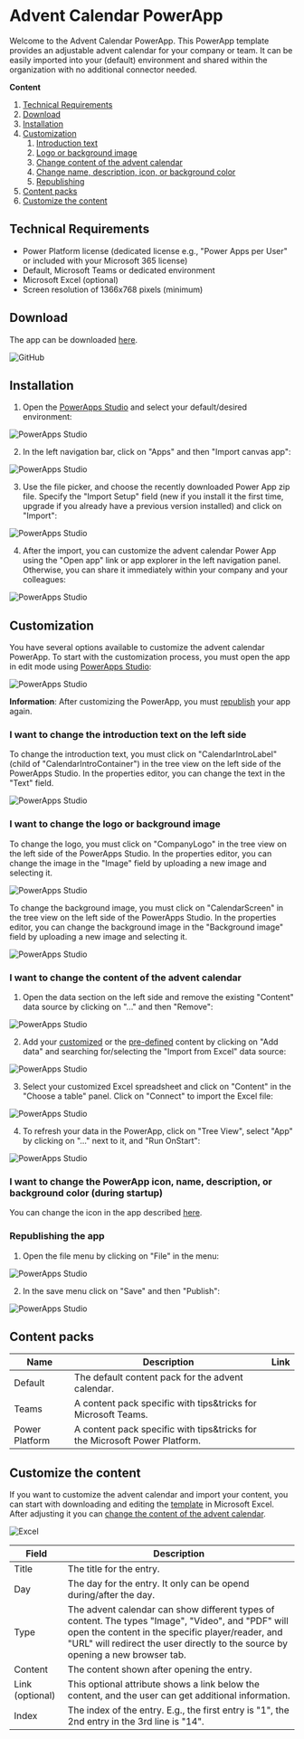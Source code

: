 # Advent Calendar PowerApp
Welcome to the Advent Calendar PowerApp. This PowerApp template provides an adjustable advent calendar for your company or team. It can be easily imported into your (default) environment and shared within the organization with no additional connector needed.

**Content**
1. [Technical Requirements](#Technical-Requirements)
2. [Download](#Download)
3. [Installation](#Installation)
4. [Customization](#Customization)
    1. [Introduction text](#I-want-to-change-the-introduction-text-on-the-left-side)
    2. [Logo or background image](#I-want-to-change-the-logo-or-background-image)
    3. [Change content of the advent calendar](#I-want-to-change-the-content-of-the-advent-calendar)
    4. [Change name, description, icon, or background color](#I-want-to-change-the-PowerApp-icon,-name,-description,-or-background-color-(during-startup))
    5. [Republishing](#Republishing-the-app) 
5. [Content packs](#Content-packs)
6. [Customize the content](#Customize-the-content)

## Technical Requirements
* Power Platform license (dedicated license e.g., "Power Apps per User" or included with your Microsoft 365 license)
* Default, Microsoft Teams or dedicated environment
* Microsoft Excel (optional)
* Screen resolution of 1366x768 pixels (minimum)

## Download
The app can be downloaded [here](/App/AdventCalendar.zip).

![GitHub](/Readme/Installation/Installation%20Download.png)

## Installation
1. Open the [PowerApps Studio](https://make.powerapps.com) and select your default/desired environment:

![PowerApps Studio](/Readme/Installation/Installation%20Step%201.png)

2. In the left navigation bar, click on "Apps" and then "Import canvas app":

![PowerApps Studio](/Readme/Installation/Installation%20Step%202.png)

3. Use the file picker, and choose the recently downloaded Power App zip file. Specify the "Import Setup" field (new if you install it the first time, upgrade if you already have a previous version installed) and click on "Import":

![PowerApps Studio](/Readme/Installation/Installation%20Step%203.png)

4. After the import, you can customize the advent calendar Power App using the "Open app" link or app explorer in the left navigation panel. Otherwise, you can share it immediately within your company and your colleagues:

![PowerApps Studio](/Readme/Installation/Installation%20Step%204.png)

## Customization
You have several options available to customize the advent calendar PowerApp. To start with the customization process, you must open the app in edit mode using [PowerApps Studio](https://make.powerapps.com):

![PowerApps Studio](/Readme/Customization/Customization%20Step%201.png)

**Information**: After customizing the PowerApp, you must [republish](#Republishing-the-app) your app again.

### I want to change the introduction text on the left side
To change the introduction text, you must click on "CalendarIntroLabel" (child of "CalendarIntroContainer") in the tree view on the left side of the PowerApps Studio. In the properties editor, you can change the text in the "Text" field.

![PowerApps Studio](/Readme/Customization/Customization%20Text%20Step%201.png)

### I want to change the logo or background image
To change the logo, you must click on "CompanyLogo" in the tree view on the left side of the PowerApps Studio. In the properties editor, you can change the image in the "Image" field by uploading a new image and selecting it.

![PowerApps Studio](/Readme/Customization/Customization%20Logo%20Step%201.png)

To change the background image, you must click on "CalendarScreen" in the tree view on the left side of the PowerApps Studio. In the properties editor, you can change the background image in the "Background image" field by uploading a new image and selecting it.

![PowerApps Studio](/Readme/Customization/Customization%20Background%20Step%201.png)

### I want to change the content of the advent calendar
1. Open the data section on the left side and remove the existing "Content" data source by clicking on "..." and then "Remove":

![PowerApps Studio](/Readme/Customization/Customization%20Content%20Step%201.png)

2. Add your [customized](#Customize-the-content) or the [pre-defined](#Content-packs) content by clicking on "Add data" and searching for/selecting the "Import from Excel" data source:

![PowerApps Studio](/Readme/Customization/Customization%20Content%20Step%202.png)

3. Select your customized Excel spreadsheet and click on "Content" in the "Choose a table" panel. Click on "Connect" to import the Excel file:

![PowerApps Studio](/Readme/Customization/Customization%20Content%20Step%203.png)

4. To refresh your data in the PowerApp, click on "Tree View", select "App" by clicking on "..." next to it, and "Run OnStart":

![PowerApps Studio](/Readme/Customization/Customization%20Content%20Step%204.png)

### I want to change the PowerApp icon, name, description, or background color (during startup)
You can change the icon in the app described [here](https://docs.microsoft.com/en-us/powerapps/maker/canvas-apps/set-name-tile).

### Republishing the app
1. Open the file menu by clicking on "File" in the menu:

![PowerApps Studio](/Readme/Customization/Customization%20Step%202.png)

2. In the save menu click on "Save" and then "Publish":

![PowerApps Studio](/Readme/Customization/Customization%20Step%203.png)

## Content packs
| Name | Description | Link |
|---|---|---|
| Default | The default content pack for the advent calendar. |   |
| Teams | A content pack specific with tips&tricks for Microsoft Teams. |   |
| Power Platform | A content pack specific with tips&tricks for the Microsoft Power Platform. |   |

## Customize the content
If you want to customize the advent calendar and import your content, you can start with downloading and editing the [template](https://github.com/nschreder/powerappadventcalendar/raw/main/Content/Template/Template.xlsx) in Microsoft Excel. After adjusting it you can [change the content of the advent calendar](#I-want-to-change-the-content-of-the-advent-calendar).

![Excel](/Readme/Customization/Customization%20Content%20Step%205.png)

| Field | Description |
|---|---|
| Title | The title for the entry. |
| Day | The day for the entry. It only can be opend during/after the day. |
| Type | The advent calendar can show different types of content. The types "Image", "Video", and "PDF" will open the content in the specific player/reader, and "URL" will redirect the user directly to the source by opening a new browser tab. |
| Content | The content shown after opening the entry. |
| Link (optional) | This optional attribute shows a link below the content, and the user can get additional information. |
| Index | The index of the entry. E.g., the first entry is "1", the 2nd entry in the 3rd line is "14". |
